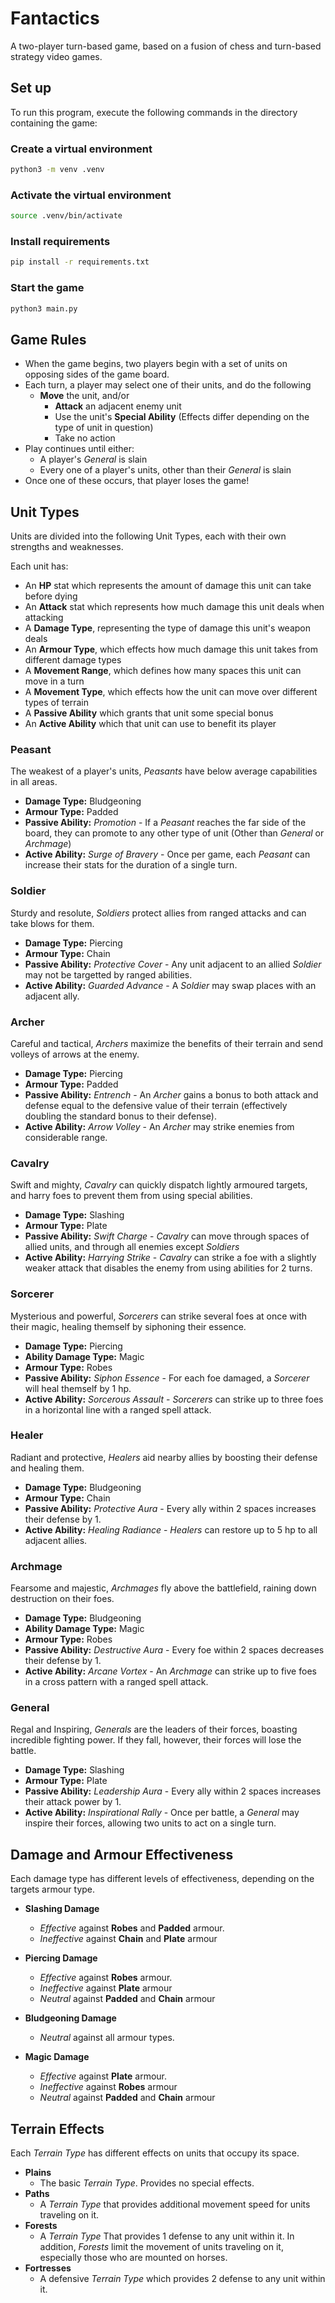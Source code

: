 # Fantactics

A two-player turn-based game, based on a fusion of chess and turn-based strategy video games.

## Set up

To run this program, execute the following commands in the directory containing the game:

### Create a virtual environment

```bash
python3 -m venv .venv
```

### Activate the virtual environment

```bash
source .venv/bin/activate
```

### Install requirements

```bash
pip install -r requirements.txt
```

### Start the game

```bash
python3 main.py
```

## Game Rules

- When the game begins, two players begin with a set of units on opposing sides of the game board.
- Each turn, a player may select one of their units, and do the following
  - **Move** the unit, and/or
    - **Attack** an adjacent enemy unit
    - Use the unit's **Special Ability** (Effects differ depending on the type of unit in question)
    - Take no action
- Play continues until either:
  - A player's *General* is slain
  - Every one of a player's units, other than their *General* is slain
- Once one of these occurs, that player loses the game!

## Unit Types

Units are divided into the following Unit Types, each with their own strengths and weaknesses.

Each unit has:

- An **HP** stat which represents the amount of damage this unit can take before dying
- An **Attack** stat which represents how much damage this unit deals when attacking
- A **Damage Type**, representing the type of damage this unit's weapon deals
- An **Armour Type**, which effects how much damage this unit takes from different damage types
- A **Movement Range**, which defines how many spaces this unit can move in a turn
- A **Movement Type**, which effects how the unit can move over different types of terrain
- A **Passive Ability** which grants that unit some special bonus
- An **Active Ability** which that unit can use to benefit its player

### Peasant

The weakest of a player's units, *Peasants* have below average capabilities in all areas.

- **Damage Type:** Bludgeoning
- **Armour Type:** Padded
- **Passive Ability:** *Promotion* - If a *Peasant* reaches the far side of the board, they can promote to any other type of unit (Other than *General* or *Archmage*)
- **Active Ability:** *Surge of Bravery* - Once per game, each *Peasant* can increase their stats for the duration of a single turn. 

### Soldier

Sturdy and resolute, *Soldiers* protect allies from ranged attacks and can take blows for them.

- **Damage Type:** Piercing
- **Armour Type:** Chain
- **Passive Ability:** *Protective Cover* - Any unit adjacent to an allied *Soldier* may not be targetted by ranged abilities.
- **Active Ability:** *Guarded Advance* - A *Soldier* may swap places with an adjacent ally.

### Archer

Careful and tactical, *Archers* maximize the benefits of their terrain and send volleys of arrows at the enemy.

- **Damage Type:** Piercing
- **Armour Type:** Padded
- **Passive Ability:** *Entrench* - An *Archer* gains a bonus to both attack and defense equal to the defensive value of their terrain (effectively doubling the standard bonus to their defense).
- **Active Ability:** *Arrow Volley* - An *Archer* may strike enemies from considerable range.

### Cavalry

Swift and mighty, *Cavalry* can quickly dispatch lightly armoured targets, and harry foes to prevent them from using special abilities.

- **Damage Type:** Slashing
- **Armour Type:** Plate
- **Passive Ability:** *Swift Charge* - *Cavalry* can move through spaces of allied units, and through all enemies except *Soldiers*
- **Active Ability:** *Harrying Strike* - *Cavalry* can strike a foe with a slightly weaker attack that disables the enemy from using abilities for 2 turns.

### Sorcerer

Mysterious and powerful, *Sorcerers* can strike several foes at once with their magic, healing themself by siphoning their essence.

- **Damage Type:** Piercing
- **Ability Damage Type:** Magic
- **Armour Type:** Robes
- **Passive Ability:** *Siphon Essence* - For each foe damaged, a *Sorcerer* will heal themself by 1 hp.
- **Active Ability:** *Sorcerous Assault* - *Sorcerers* can strike up to three foes in a horizontal line with a ranged spell attack.

### Healer

Radiant and protective, *Healers* aid nearby allies by boosting their defense and healing them.

- **Damage Type:** Bludgeoning
- **Armour Type:** Chain
- **Passive Ability:** *Protective Aura* - Every ally within 2 spaces increases their defense by 1.
- **Active Ability:** *Healing Radiance* - *Healers* can restore up to 5 hp to all adjacent allies.

### Archmage

Fearsome and majestic, *Archmages* fly above the battlefield, raining down destruction on their foes.

- **Damage Type:** Bludgeoning
- **Ability Damage Type:** Magic
- **Armour Type:** Robes
- **Passive Ability:** *Destructive Aura* - Every foe within 2 spaces decreases their defense by 1.
- **Active Ability:** *Arcane Vortex* - An *Archmage* can strike up to five foes in a cross pattern with a ranged spell attack.

### General

Regal and Inspiring, *Generals* are the leaders of their forces, boasting incredible fighting power. If they fall, however, their forces will lose the battle.

- **Damage Type:** Slashing
- **Armour Type:** Plate
- **Passive Ability:** *Leadership Aura* - Every ally within 2 spaces increases their attack power by 1.
- **Active Ability:** *Inspirational Rally* - Once per battle, a *General* may inspire their forces, allowing two units to act on a single turn.

## Damage and Armour Effectiveness

Each damage type has different levels of effectiveness, depending on the targets armour type.

- **Slashing Damage**
  - *Effective* against **Robes** and **Padded** armour.
  - *Ineffective* against **Chain** and **Plate** armour

- **Piercing Damage**
  - *Effective* against **Robes** armour.
  - *Ineffective* against **Plate** armour
  - *Neutral* against **Padded** and **Chain** armour

- **Bludgeoning Damage**
  - *Neutral* against all armour types.

- **Magic Damage**
  - *Effective* against **Plate** armour.
  - *Ineffective* against **Robes** armour
  - *Neutral* against **Padded** and **Chain** armour

## Terrain Effects

Each *Terrain Type* has different effects on units that occupy its space.

- **Plains**
  - The basic *Terrain Type*. Provides no special effects.
- **Paths**
  - A *Terrain Type* that provides additional movement speed for units traveling on it.
- **Forests**
  - A *Terrain Type* That provides 1 defense to any unit within it. In addition, *Forests* limit the movement of units traveling on it, especially those who are mounted on horses.
- **Fortresses**
  - A defensive *Terrain Type* which provides 2 defense to any unit within it.